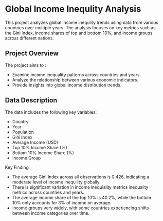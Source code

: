 
# Global Income Inequlity Analysis

This project analyzes global income inequlity trends using data from various countries over multiple years. The analysis focuses on key metrics such as the Gini Index, income shares of top and bottom 10%, and income groups across different nations. 

## Project Overview
The project aims to :
- Examine income inequality patterns across countries and years.
- Analyze the relationship between various economic indicators.
- Provide insights into global income distribution trends.

## Data Description
The data includes the following key variables:
- Country
- Year
- Population
- Gini Index
- Average Income (USD)
- Top 10% Income Share (%)
- Bottom 10% Income Share (%)
- Income Group

Key Finding
- The average Gini Index across all observations is 0.426, indicating a moderate level of income inequility globally.
- There is significant variation in income inequiality metrics inequality metrics across countries and years.
- The average income share of the top 10% is 40.2%, while the bottom 10% only accounts for 3% of income on average.
- Income groups very widely, with some countries experiencing shifts between income categories over time.
